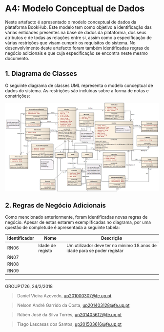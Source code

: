 # A4: Modelo Conceptual de Dados

Neste artefacto é apresentado o modelo conceptual de dados da plataforma BookHub. Este modelo tem como objetivo a identificação das várias entidades presentes na base de dados da plataforma, dos seus atributos e de todas as relações entre si, assim como a especificação de várias restrições que visam cumprir os requisitos do sistema. No desenvolvimento deste artefacto foram também identificadas regras de negócio adicionais e que cuja especificação se encontra neste mesmo documento.

## 1. Diagrama de Classes

O seguinte diagrama de classes UML representa o modelo conceptual de dados do sistema. As restrições são incluídas sobre a forma de notas e constrições:

![](diagrama.png)

## 2. Regras de Negócio Adicionais

Como mencionado anteriormente, foram identificadas novas regras de negócio. Apesar de estas estarem exemplificadas no diagrama, por uma questão de completude é apresentada a seguinte tabela:

Identificador|Nome|Descrição
---|---|---
RN06|Idade de registo|Um utilizador deve ter no mínimo 18 anos de idade para se poder registar
RN07||
RN08||
RN09||

***

GROUP1726, 24/2/2018

> Daniel Vieira Azevedo, up201000307@fe.up.pt

> Nelson André Garrido da Costa, up201403128@fe.up.pt

> Rúben José da Silva Torres, up201405612@fe.up.pt

> Tiago Lascasas dos Santos, up201503616@fe.up.pt
